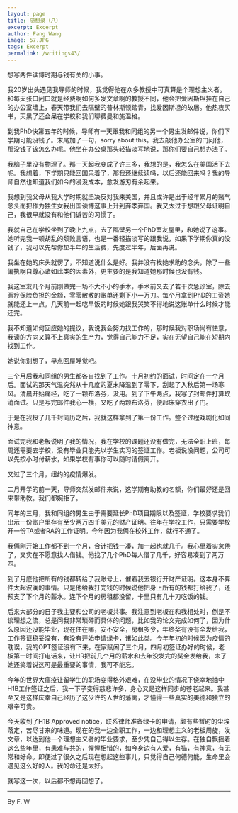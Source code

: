 ```yaml
---
layout: page
title: 随想录（八）
excerpt: Excerpt
author: Fang Wang
image: 57.JPG
tags: Excerpt
permalink: /writings43/
---
```


想写两件读博时期与钱有关的小事。

我20岁出头遇见我导师的时候，我觉得他在众多教授中可真算是个理想主义者。和每天张口闭口就是经费啊如何多发文章啊的教授不同，他会把爱因斯坦挂在自己的办公室墙上，春天带我们去隔壁的普林斯顿踏青，找爱因斯坦的故居。他热衷买书，天黑了还会呆在学校和我们聊费曼和施温格。

到我PhD快第五年的时候，导师有一天跟我和同组的另一个男生发邮件说，你们下学期可能没钱了。末尾加了一句，sorry about this。我去敲他办公室的门问他，那没钱了该怎么办呢。他坐在办公桌那头轻描淡写地说，那你们要自己想办法了。

我脑子里没有物理了。那一天起我变成了许三多，我想的是，我怎么在美国活下去呢。我想着，下学期只能回国呆着了，那我还继续读吗，以后还能回来吗？我的导师自然也知道我们如今的浸没成本，愈发游刃有余起来。

我想到我父母从我大学时期就坚决反对我来美国，并且或许是出于经年累月的赌气念头而把作为独生女我出国读博这事上升到弃孝弃国。我又太过于想跟父母证明自己，我很早就没有和他们诉苦的习惯了。

我就自己在学校坐到了晚上九点，去了隔壁另一个PhD室友屋里，和她说了这事。她听完我一顿胡乱的颓败言语，也是一番轻描淡写的跟我说，如果下学期你真的没钱了，我可以先帮你垫半年的生活费，先度过半年，后面再说。

我坐在她的床头就愣了，不知道说什么是好。我并没有找她求助的念头，除了一些偏执啊自尊心诸如此类的因素外，更主要的是我知道她那时候也没有钱。

我这室友几个月前刚做完一场不大不小的手术，手术前又去了若干次急诊室，除去医疗保险负担的金额，零零散散的账单还剩下小一万刀。每个月拿到PhD的工资她就能还上一点。几天前一起吃早饭的时候她跟我哭笑不得地说这账单什么时候才能还完。

我不知道如何回应她的提议，我说我会努力找工作的，那时候我对职场尚有怯意，我读的方向又算不上真实的生产力，觉得自己能力不足，实在无望自己能在短期内找到工作。

她说你别想了，早点回屋睡觉吧。

三个月后我和同组的男生都各自找到了工作。十月初约的面试，时间定在一个月后。面试的那天气温突然从十几度的夏末降温到了零下，刮起了入秋后第一场寒风。清晨开始痛经，吃了一颗布洛芬，没用。到了下午两点，我写了封邮件打算取消面试。只是写完邮件我心一横，又吃了两颗布洛芬，便起床穿衣出了门。

于是在我投了几千封简历之后，我就这样拿到了第一份工作。整个过程戏剧化如同神意。

面试完我和老板说明了我的情况，我在学校的课题还没有做完，无法全职上班，每周还需要去学校，没有毕业只能先以学生实习的签证工作。老板说没问题，公司可以先按小时付薪水，如果学校有事你可以随时请假离开。

又过了三个月，纽约的疫情爆发。

二月开学的前一天，导师突然发邮件来说，这学期有助教的名额，你们最好还是回来带助教。我们都婉拒了。

同年的三月，我和同组的男生由于需要延长PhD项目期限以及签证，学校要求我们出示一份账户里存有至少两万四千美元的财产证明。往年在学校工作，只需要学校开一份TA或者RA的工作证明。今年因为我俩在校外工作，就行不通了。

我俩刚开始工作都不到一个月，合计把钱一凑，加一起也就几千。我心里着实怠倦了，又实在不愿意找人借钱。他找了几个PhD每人借了几千，好容易凑到了两万四。

到了月底他把所有的钱都转给了我账号上，催着我去银行开财产证明。这本身不算件太起波澜的事情。只是他给我打完钱的时候说他把身上所有的钱都打给我了，还预支了下个月的薪水。连下个月的房租都没留，卡里只有几十刀吃饭的钱。

后来大部分的日子我主要和公司的老板共事。我注意到老板在和我相处时，倒是不谈理想之流，总是问我非常琐碎而具体的问题，比如我的论文完成如何了，因为什么原因还没能毕业，现在住在哪，安不安全，房租多少，年终奖有没有全发给我，工作签证稳妥没有，有没有开始申请绿卡，诸如此类。今年年初的时候因为疫情的耽误，我的OPT签证没有下来，在家赋闲了三个月，四月初签证办好的时候，老板第一时间打电话来，让HR把前几个月的薪水和去年没发完的奖金发给我，末了她还笑着说这可是最重要的事情，我可不能忘。

今年的世界大瘟疫让留学生的职场变得格外艰难，在没毕业的情况下侥幸地抽中H1B工作签证之后，我一下子变得慈悲许多，身心又是这样同步的苍老起来。我甚至又是这样庆幸自己经历了这少许的人世的藩篱，才懂得一些真实的美德和独立的艰辛可贵。

今天收到了H1B Approved notice，联系律师准备绿卡的申请，颇有些暂时的尘埃落定，苦尽甘来的味道。现在的我一边全职工作，一边和理想主义的老板周旋，发文章，以达到他一个理想主义者的毕业要求，至少凭自己得以生存。在独自飘摇着这么些年里，有患难与共的，惺惺相惜的，如今身边有人爱，有猫，有神意，有无常和好命。即便过了很久之后现在想起这些事儿，只觉得自己何德何能，生命里会遇见这么好的人。我的命还是太好。

就写这一次，以后都不想再回想了。

****

By F. W